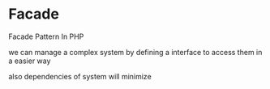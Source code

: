# Facade
Facade Pattern In PHP


we can manage a complex system by defining a interface to access them in a easier way

also dependencies of system will minimize
